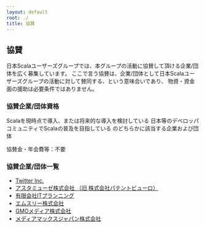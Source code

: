 ```yaml
---
layout: default
root: ./
title: 協賛
---
```


## 協賛

日本Scalaユーザーズグループでは、本グループの活動に協賛して頂ける企業/団体を広く募集しています。
ここで言う協賛は、企業/団体として日本Scalaユーザーズグループの活動に対して賛同する、という意味合いであり、
物資・資金面の援助は必要条件ではありません。

### 協賛企業/団体資格

Scalaを現時点で導入、または将来的な導入を検討している
日本等のデベロッパコミュニティでScalaの普及を目指している
のどちらかに該当する企業および団体

協賛金・年会費等：不要

### 協賛企業/団体一覧

* [Twitter Inc.](http://twitter.com/about)
* [アスタミューゼ株式会社 （旧 株式会社パテントビューロ）](http://www.astamuse.co.jp/)
* [有限会社ITプランニング](http://www.itpl.co.jp/)
* [エムスリー株式会社](http://corporate.m3.com/)
* [GMOメディア株式会社](http://www.gmo-media.jp/)
* [メディアマックスジャパン株式会社](http://www.mmj.ne.jp/)
